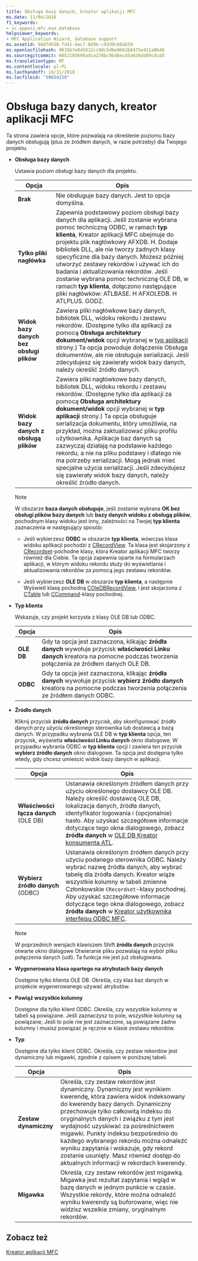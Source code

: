```yaml
---
title: Obsługa bazy danych, kreator aplikacji MFC
ms.date: 11/04/2016
f1_keywords:
- vc.appwiz.mfc.exe.database
helpviewer_keywords:
- MFC Application Wizard, database support
ms.assetid: 9ddf4558-fd41-4ac7-8d9b-c93d9c68ab59
ms.openlocfilehash: 9635b7e045812cc90c5d6e9662b8475e411a0b48
ms.sourcegitcommit: 6052185696adca270bc9bdbec45a626dd89cdcdd
ms.translationtype: MT
ms.contentlocale: pl-PL
ms.lasthandoff: 10/31/2018
ms.locfileid: "50654210"
---
```

# <a name="database-support-mfc-application-wizard"></a>Obsługa bazy danych, kreator aplikacji MFC

Ta strona zawiera opcje, które pozwalają na określenie poziomu bazy danych obsługują (plus ze źródłem danych, w razie potrzeby) dla Twojego projektu.

- **Obsługa bazy danych**

   Ustawia poziom obsługi bazy danych dla projektu.

   |Opcja|Opis|
   |------------|-----------------|
   |**Brak**|Nie obsługuje bazy danych. Jest to opcja domyślna.|
   |**Tylko pliki nagłówka**|Zapewnia podstawowy poziom obsługi bazy danych dla aplikacji. Jeśli zostanie wybrana pomoc techniczną ODBC, w ramach **typ klienta**, Kreator aplikacji MFC obejmuje do projektu plik nagłówkowy AFXDB. H. Dodaje bibliotek DLL, ale nie tworzy żadnych klasy specyficzne dla bazy danych. Możesz później utworzyć zestawy rekordów i używać ich do badania i aktualizowania rekordów. Jeśli zostanie wybrana pomoc techniczną OLE DB, w ramach **typ klienta**, dołączono następujące pliki nagłówków: ATLBASE. H AFXOLEDB. H ATLPLUS. GODZ.|
   |**Widok bazy danych bez obsługi plików**|Zawiera pliki nagłówkowe bazy danych, bibliotek DLL, widoku rekordu i zestawu rekordów. (Dostępne tylko dla aplikacji za pomocą **Obsługa architektury dokument/widok** opcji wybranej w [typ aplikacji](../../mfc/reference/application-type-mfc-application-wizard.md) strony.) Ta opcja powoduje dołączenie Obsługa dokumentów, ale nie obsługuje serializacji. Jeśli zdecydujesz się zawierały widok bazy danych, należy określić źródło danych.|
   |**Widok bazy danych z obsługą plików**|Zawiera pliki nagłówkowe bazy danych, bibliotek DLL, widoku rekordu i zestawu rekordów. (Dostępne tylko dla aplikacji za pomocą **Obsługa architektury dokument/widok** opcji wybranej w **typ aplikacji** strony.) Ta opcja obsługuje serializacja dokumentu, który umożliwia, na przykład, można zaktualizować pliku profilu użytkownika. Aplikacje baz danych są zazwyczaj działają na podstawie każdego rekordu, a nie na pliku podstawy i dlatego nie ma potrzeby serializacji. Mogą jednak mieć specjalne użycia serializacji. Jeśli zdecydujesz się zawierały widok bazy danych, należy określić źródło danych.|

   > [!NOTE]
   > W obszarze **baza danych obsługuje**, jeśli zostanie wybrana **OK bez obsługi plików bazy danych** lub **bazy danych widoku z obsługą plików**, pochodnym klasy widoku jest inny, zależności na Twojej **typ klienta** zaznaczenia w następujący sposób:

   - Jeśli wybierzesz **ODBC** w obszarze **typ klienta**, wówczas klasa widoku aplikacji pochodzi z [CRecordView](../../mfc/reference/crecordview-class.md). Ta klasa jest skojarzony z [CRecordset](../../mfc/reference/crecordset-class.md)-pochodne klasy, która Kreator aplikacji MFC tworzy również dla Ciebie. Ta opcja zapewnia oparte na formularzach aplikacji, w którym widoku rekordu służy do wyświetlania i aktualizowania rekordów za pomocą jego zestawu rekordów.

   - Jeśli wybierzesz **OLE DB** w obszarze **typ klienta**, a następnie Wyświetl klasę pochodną [COleDBRecordView](../../mfc/reference/coledbrecordview-class.md), i jest skojarzona z [CTable](../../data/oledb/ctable-class.md) lub [CCommand](../../data/oledb/ccommand-class.md)-klasy pochodnej.

- **Typ klienta**

   Wskazuje, czy projekt korzysta z klasy OLE DB lub ODBC.

   |Opcja|Opis|
   |------------|-----------------|
   |**OLE DB**|Gdy ta opcja jest zaznaczona, klikając **źródła danych** wywołuje przycisk **właściwości Linku danych** kreatora na pomocne podczas tworzenia połączenia ze źródłem danych OLE DB.|
   |**ODBC**|Gdy ta opcja jest zaznaczona, klikając **źródła danych** wywołuje przycisk **wybierz źródło danych** kreatora na pomocne podczas tworzenia połączenia ze źródłem danych ODBC.|

- **Źródło danych**

   Kliknij przycisk **źródła danych** przycisk, aby skonfigurować źródło danych przy użyciu określonego sterownika lub dostawcą a bazą danych. W przypadku wybrania OLE DB w **typ klienta** opcja, ten przycisk, wyświetla **właściwości Linku danych** okno dialogowe. W przypadku wybrania ODBC w **typ klienta** opcji i zawiera ten przycisk **wybierz źródło danych** okno dialogowe. Ta opcja jest dostępna tylko wtedy, gdy chcesz umieścić widok bazy danych w aplikacji.

   |Opcja|Opis|
   |------------|-----------------|
   |**Właściwości łącza danych** (OLE DB)|Ustanawia określonym źródłem danych przy użyciu określonego dostawcy OLE DB. Należy określić dostawcę OLE DB, lokalizacja danych, źródła danych, identyfikator logowania i (opcjonalnie) hasło. Aby uzyskać szczegółowe informacje dotyczące tego okna dialogowego, zobacz **źródła danych** w [OLE DB Kreator konsumenta ATL](../../atl/reference/atl-ole-db-consumer-wizard.md).|
   |**Wybierz źródło danych** (ODBC)|Ustanawia określonym źródłem danych przy użyciu podanego sterownika ODBC. Należy wybrać nazwę źródła danych, aby wybrać tabelę dla źródła danych. Kreator wiąże wszystkie kolumny w tabeli zmienne Członkowskie `CRecordset`-klasy pochodnej. Aby uzyskać szczegółowe informacje dotyczące tego okna dialogowego, zobacz **źródła danych** w [Kreator użytkownika interfejsu ODBC MFC](../../mfc/reference/mfc-odbc-consumer-wizard.md).|

   > [!NOTE]
   > W poprzednich wersjach klawiszem Shift **źródła danych** przycisk otwarte okno dialogowe Otwieranie pliku pozwalają na wybór pliku połączenia danych (udl). Ta funkcja nie jest już obsługiwana.

- **Wygenerowana klasa opartego na atrybutach bazy danych**

   Dostępne tylko klienta OLE DB. Określa, czy klas baz danych w projekcie wygenerowanego używać atrybutów.

- **Powiąż wszystkie kolumny**

   Dostępne dla tylko klient ODBC. Określa, czy wszystkie kolumny w tabeli są powiązane. Jeśli zaznaczysz to pole, wszystkie kolumny są powiązane; Jeśli to pole nie jest zaznaczone, są powiązane żadne kolumny i musisz powiązać je ręcznie w klasie zestawu rekordów.

- **Typ**

   Dostępne dla tylko klient ODBC. Określa, czy zestaw rekordów jest dynamiczny lub migawki, zgodnie z opisem w poniższej tabeli.

   |Opcja|Opis|
   |------------|-----------------|
   |**Zestaw dynamiczny**|Określa, czy zestaw rekordów jest dynamiczny. Dynamiczny jest wynikiem kwerendę, która zawiera widok indeksowany do kwerendy bazy danych. Dynamiczny przechowuje tylko całkowitą indeksu do oryginalnych danych i związku z tym jest wydajność uzyskiwać za pośrednictwem migawki. Punkty indeksu bezpośrednio do każdego wybranego rekordu można odnaleźć wyniku zapytania i wskazuje, gdy rekord zostanie usunięty. Masz również dostęp do aktualnych informacji w rekordach kwerendy.|
   |**Migawka**|Określa, czy zestaw rekordów jest migawką. Migawka jest rezultat zapytania i wgląd w bazę danych w jednym punkcie w czasie. Wszystkie rekordy, które można odnaleźć wyniku kwerendy są buforowane, więc nie widzisz wszelkie zmiany, oryginalnym rekordów.|

## <a name="see-also"></a>Zobacz też

[Kreator aplikacji MFC](../../mfc/reference/mfc-application-wizard.md)

